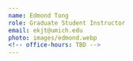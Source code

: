 ```yaml
---
name: Edmond Tong
role: Graduate Student Instructor
email: ekjt@umich.edu
photo: images/edmond.webp
<!-- office-hours: TBD -->
---
```


